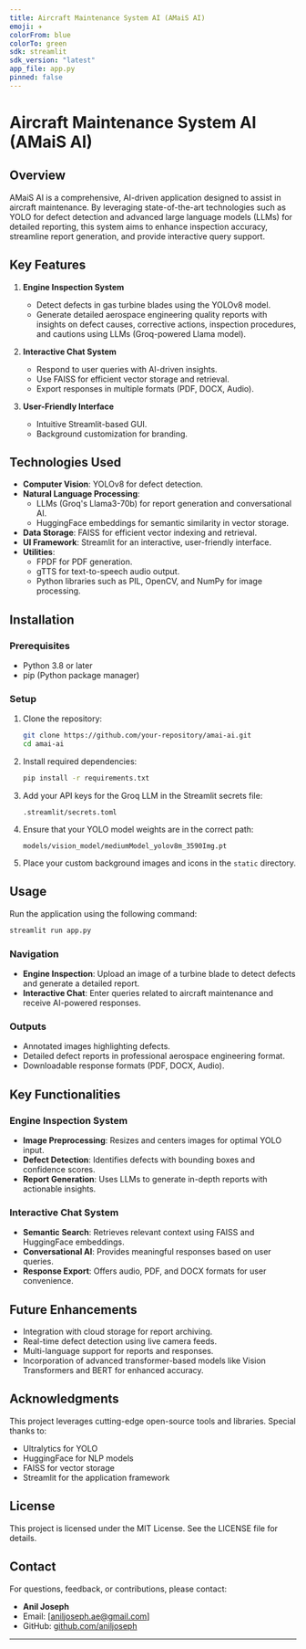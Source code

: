 ```yaml
---
title: Aircraft Maintenance System AI (AMaiS AI)
emoji: ✈
colorFrom: blue
colorTo: green
sdk: streamlit
sdk_version: "latest"
app_file: app.py
pinned: false
---
```



# **Aircraft Maintenance System AI (AMaiS AI)**


## **Overview**
AMaiS AI is a comprehensive, AI-driven application designed to assist in aircraft maintenance. By leveraging state-of-the-art technologies such as YOLO for defect detection and advanced large language models (LLMs) for detailed reporting, this system aims to enhance inspection accuracy, streamline report generation, and provide interactive query support.

## **Key Features**
1. **Engine Inspection System**  
   - Detect defects in gas turbine blades using the YOLOv8 model.
   - Generate detailed aerospace engineering quality reports with insights on defect causes, corrective actions, inspection procedures, and cautions using LLMs (Groq-powered Llama model).

2. **Interactive Chat System**  
   - Respond to user queries with AI-driven insights.
   - Use FAISS for efficient vector storage and retrieval.
   - Export responses in multiple formats (PDF, DOCX, Audio).

3. **User-Friendly Interface**  
   - Intuitive Streamlit-based GUI.
   - Background customization for branding.

## **Technologies Used**
- **Computer Vision**: YOLOv8 for defect detection.
- **Natural Language Processing**: 
  - LLMs (Groq's Llama3-70b) for report generation and conversational AI.
  - HuggingFace embeddings for semantic similarity in vector storage.
- **Data Storage**: FAISS for efficient vector indexing and retrieval.
- **UI Framework**: Streamlit for an interactive, user-friendly interface.
- **Utilities**: 
  - FPDF for PDF generation.
  - gTTS for text-to-speech audio output.
  - Python libraries such as PIL, OpenCV, and NumPy for image processing.

## **Installation**

### Prerequisites
- Python 3.8 or later
- pip (Python package manager)

### Setup
1. Clone the repository:
   ```bash
   git clone https://github.com/your-repository/amai-ai.git
   cd amai-ai
   ```

2. Install required dependencies:
   ```bash
   pip install -r requirements.txt
   ```

3. Add your API keys for the Groq LLM in the Streamlit secrets file:
   ```plaintext
   .streamlit/secrets.toml
   ```

4. Ensure that your YOLO model weights are in the correct path:
   ```plaintext
   models/vision_model/mediumModel_yolov8m_3590Img.pt
   ```

5. Place your custom background images and icons in the `static` directory.

## **Usage**
Run the application using the following command:
```bash
streamlit run app.py
```

### Navigation
- **Engine Inspection**: Upload an image of a turbine blade to detect defects and generate a detailed report.
- **Interactive Chat**: Enter queries related to aircraft maintenance and receive AI-powered responses.

### Outputs
- Annotated images highlighting defects.
- Detailed defect reports in professional aerospace engineering format.
- Downloadable response formats (PDF, DOCX, Audio).

## **Key Functionalities**

### Engine Inspection System
- **Image Preprocessing**: Resizes and centers images for optimal YOLO input.
- **Defect Detection**: Identifies defects with bounding boxes and confidence scores.
- **Report Generation**: Uses LLMs to generate in-depth reports with actionable insights.

### Interactive Chat System
- **Semantic Search**: Retrieves relevant context using FAISS and HuggingFace embeddings.
- **Conversational AI**: Provides meaningful responses based on user queries.
- **Response Export**: Offers audio, PDF, and DOCX formats for user convenience.

## **Future Enhancements**
- Integration with cloud storage for report archiving.
- Real-time defect detection using live camera feeds.
- Multi-language support for reports and responses.
- Incorporation of advanced transformer-based models like Vision Transformers and BERT for enhanced accuracy.

## **Acknowledgments**
This project leverages cutting-edge open-source tools and libraries. Special thanks to:
- Ultralytics for YOLO
- HuggingFace for NLP models
- FAISS for vector storage
- Streamlit for the application framework

## **License**
This project is licensed under the MIT License. See the LICENSE file for details.

## **Contact**
For questions, feedback, or contributions, please contact:
- **Anil Joseph**  
- Email: [aniljoseph.ae@gmail.com]  
- GitHub: [github.com/aniljoseph](https://github.com/aniljoseph-ae)  

---
